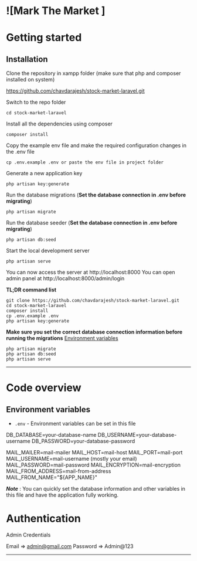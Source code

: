 # ![Mark The Market ]

# Getting started

## Installation

Clone the repository in xampp folder (make sure that php and composer installed on system)

https://github.com/chavdarajesh/stock-market-laravel.git

Switch to the repo folder

    cd stock-market-laravel

Install all the dependencies using composer

    composer install

Copy the example env file and make the required configuration changes in the .env file

    cp .env.example .env or paste the env file in project folder

Generate a new application key

    php artisan key:generate

Run the database migrations (**Set the database connection in .env before migrating**)

    php artisan migrate

Run the database seeder (**Set the database connection in .env before migrating**)

    php artisan db:seed

Start the local development server

    php artisan serve

You can now access the server at http://localhost:8000
You can open admin panel at http://localhost:8000/admin/login

**TL;DR command list**

    git clone https://github.com/chavdarajesh/stock-market-laravel.git
    cd stock-market-laravel
    composer install
    cp .env.example .env
    php artisan key:generate

**Make sure you set the correct database connection information before running the migrations** [Environment variables](#environment-variables)

    php artisan migrate
    php artisan db:seed
    php artisan serve

---

# Code overview

## Environment variables

-   `.env` - Environment variables can be set in this file

DB_DATABASE=your-database-name
DB_USERNAME=your-database-username
DB_PASSWORD=your-database-password

MAIL_MAILER=mail-mailer
MAIL_HOST=mail-host
MAIL_PORT=mail-port
MAIL_USERNAME=mail-username (mostly your email)
MAIL_PASSWORD=mail-password
MAIL_ENCRYPTION=mail-encryption
MAIL_FROM_ADDRESS=mail-from-address
MAIL_FROM_NAME="${APP_NAME}"

**_Note_** : You can quickly set the database information and other variables in this file and have the application fully working.

# Authentication

Admin Credentials

Email => admin@gmail.com
Password => Admin@123

---
